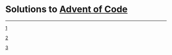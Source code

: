 # Solutions to [Advent of Code](https://adventofcode.com)

---

[1](/.solutions/1)

[2](/.solutions/2)

[3](/.solutions/3)
